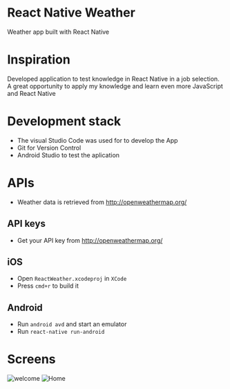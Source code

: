 # React Native Weather
Weather app built with React Native

# Inspiration
Developed application to test knowledge in React Native in a job selection. A great opportunity to apply my knowledge and learn even more JavaScript and React Native

# Development stack
+ The visual Studio Code was used for to develop the App
+ Git for Version Control
+ Android Studio to test the aplication  

# APIs
+ Weather data is retrieved from http://openweathermap.org/

## API keys
+ Get your API key from http://openweathermap.org/

## iOS

+ Open `ReactWeather.xcodeproj` in `XCode`
+ Press `cmd+r` to build it

## Android

+ Run `android avd` and start an emulator
+ Run `react-native run-android`

# Screens 
![welcome](https://user-images.githubusercontent.com/34358287/87234221-4f8ecc00-c3a5-11ea-977b-cf6133b46273.png)
![Home](https://user-images.githubusercontent.com/34358287/87234060-b7441780-c3a3-11ea-93a0-cd726c42e0bd.png)


